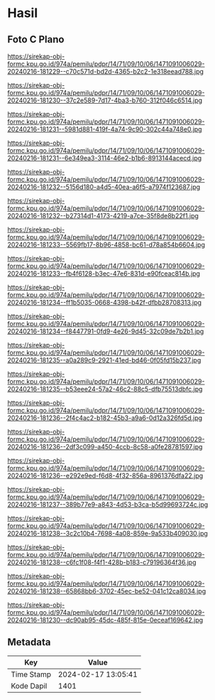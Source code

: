 # Hasil

## Foto C Plano

https://sirekap-obj-formc.kpu.go.id/974a/pemilu/pdpr/14/71/09/10/06/1471091006029-20240216-181229--c70c571d-bd2d-4365-b2c2-1e318eead788.jpg

https://sirekap-obj-formc.kpu.go.id/974a/pemilu/pdpr/14/71/09/10/06/1471091006029-20240216-181230--37c2e589-7d17-4ba3-b760-312f046c6514.jpg

https://sirekap-obj-formc.kpu.go.id/974a/pemilu/pdpr/14/71/09/10/06/1471091006029-20240216-181231--5981d881-419f-4a74-9c90-302c44a748e0.jpg

https://sirekap-obj-formc.kpu.go.id/974a/pemilu/pdpr/14/71/09/10/06/1471091006029-20240216-181231--6e349ea3-3114-46e2-b1b6-8913144acecd.jpg

https://sirekap-obj-formc.kpu.go.id/974a/pemilu/pdpr/14/71/09/10/06/1471091006029-20240216-181232--5156d180-a4d5-40ea-a6f5-a7974f123687.jpg

https://sirekap-obj-formc.kpu.go.id/974a/pemilu/pdpr/14/71/09/10/06/1471091006029-20240216-181232--b27314d1-4173-4219-a7ce-35f8de8b22f1.jpg

https://sirekap-obj-formc.kpu.go.id/974a/pemilu/pdpr/14/71/09/10/06/1471091006029-20240216-181233--5569fb17-8b96-4858-bc61-d78a854b6604.jpg

https://sirekap-obj-formc.kpu.go.id/974a/pemilu/pdpr/14/71/09/10/06/1471091006029-20240216-181233--fb4f6128-b3ec-47e6-831d-e90fceac814b.jpg

https://sirekap-obj-formc.kpu.go.id/974a/pemilu/pdpr/14/71/09/10/06/1471091006029-20240216-181234--ff1b5035-0668-4398-b42f-dfbb28708313.jpg

https://sirekap-obj-formc.kpu.go.id/974a/pemilu/pdpr/14/71/09/10/06/1471091006029-20240216-181234--f8447791-0fd9-4e26-9d45-32c09de7b2b1.jpg

https://sirekap-obj-formc.kpu.go.id/974a/pemilu/pdpr/14/71/09/10/06/1471091006029-20240216-181235--a0a289c9-2921-41ed-bd46-0f05fd15b237.jpg

https://sirekap-obj-formc.kpu.go.id/974a/pemilu/pdpr/14/71/09/10/06/1471091006029-20240216-181235--b53eee24-57a2-46c2-88c5-dfb75513dbfc.jpg

https://sirekap-obj-formc.kpu.go.id/974a/pemilu/pdpr/14/71/09/10/06/1471091006029-20240216-181236--2f4c4ac2-b182-45b3-a9a6-0d12a326fd5d.jpg

https://sirekap-obj-formc.kpu.go.id/974a/pemilu/pdpr/14/71/09/10/06/1471091006029-20240216-181236--2df3c099-a450-4ccb-8c58-a0fe28781597.jpg

https://sirekap-obj-formc.kpu.go.id/974a/pemilu/pdpr/14/71/09/10/06/1471091006029-20240216-181236--e292e9ed-f6d8-4f32-856a-8961376dfa22.jpg

https://sirekap-obj-formc.kpu.go.id/974a/pemilu/pdpr/14/71/09/10/06/1471091006029-20240216-181237--389b77e9-a843-4d53-b3ca-b5d99693724c.jpg

https://sirekap-obj-formc.kpu.go.id/974a/pemilu/pdpr/14/71/09/10/06/1471091006029-20240216-181238--3c2c10b4-7698-4a08-859e-9a533b409030.jpg

https://sirekap-obj-formc.kpu.go.id/974a/pemilu/pdpr/14/71/09/10/06/1471091006029-20240216-181238--c6fc1f08-f4f1-428b-b183-c79196364f36.jpg

https://sirekap-obj-formc.kpu.go.id/974a/pemilu/pdpr/14/71/09/10/06/1471091006029-20240216-181238--65868bb6-3702-45ec-be52-041c12ca8034.jpg

https://sirekap-obj-formc.kpu.go.id/974a/pemilu/pdpr/14/71/09/10/06/1471091006029-20240216-181230--dc90ab95-45dc-485f-815e-0eceaf169642.jpg


## Metadata

| Key        | Value               |
| ---------- | ------------------- |
| Time Stamp | 2024-02-17 13:05:41 |
| Kode Dapil | 1401                |



